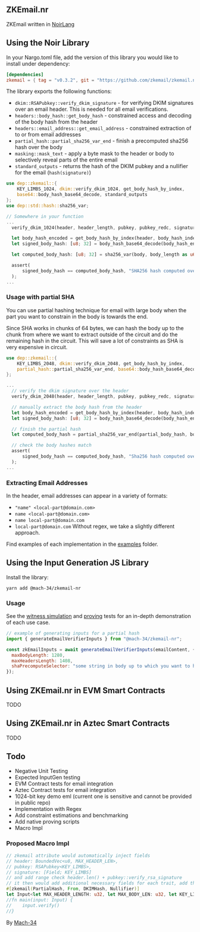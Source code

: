 ## ZKEmail.nr
ZKEmail written in [NoirLang](https://noir-lang.org/)

## Using the Noir Library

In your Nargo.toml file, add the version of this library you would like to install under dependency:

```toml
[dependencies]
zkemail = { tag = "v0.3.2", git = "https://github.com/zkemail/zkemail.nr", directory = "lib" }
```

The library exports the following functions:
- `dkim::RSAPubkey::verify_dkim_signature` -  for verifying DKIM signatures over an email header. This is needed for all email verifications.
- `headers::body_hash::get_body_hash` - constrained access and decoding of the body hash from the header
- `headers::email_address::get_email_address` - constrained extraction of to or from email addresses
- `partial_hash::partial_sha256_var_end` - finish a precomputed sha256 hash over the body
- `masking::mask_text` - apply a byte mask to the header or body to selectively reveal parts of the entire email
- `standard_outputs` - returns the hash of the DKIM pubkey and a nullifier for the email (`hash(signature)`)


```rust
use dep::zkemail::{
    KEY_LIMBS_1024, dkim::verify_dkim_1024, get_body_hash_by_index,     
    base64::body_hash_base64_decode, standard_outputs
};
use dep::std::hash::sha256_var;

// Somewhere in your function
...
  verify_dkim_1024(header, header_length, pubkey, pubkey_redc, signature);

  let body_hash_encoded = get_body_hash_by_index(header, body_hash_index);
  let signed_body_hash: [u8; 32] = body_hash_base64_decode(body_hash_encoded);

  let computed_body_hash: [u8; 32] = sha256_var(body, body_length as u64);

  assert(
      signed_body_hash == computed_body_hash, "SHA256 hash computed over body does not match body hash found in DKIM-signed header"
  );
...
```

### Usage with partial SHA

You can use partial hashing technique for email with large body when the part you want to constrain in the body is towards the end.

Since SHA works in chunks of 64 bytes, we can hash the body up to the chunk from where we want to extract outside of the circuit and do the remaining hash in the circuit. This will save a lot of constraints as SHA is very expensive in circuit.

```rust
use dep::zkemail::{
    KEY_LIMBS_2048, dkim::verify_dkim_2048, get_body_hash_by_index,
    partial_hash::partial_sha256_var_end, base64::body_hash_base64_decode,
};

...
  // verify the dkim signature over the header
  verify_dkim_2048(header, header_length, pubkey, pubkey_redc, signature);

  // manually extract the body hash from the header
  let body_hash_encoded = get_body_hash_by_index(header, body_hash_index);
  let signed_body_hash: [u8; 32] = body_hash_base64_decode(body_hash_encoded);

  // finish the partial hash
  let computed_body_hash = partial_sha256_var_end(partial_body_hash, body, partial_body_length as u64, body_length as u64);    

  // check the body hashes match
  assert(
      signed_body_hash == computed_body_hash, "Sha256 hash computed over body does not match DKIM-signed header"
  );
...
```

### Extracting Email Addresses

In the header, email addresses can appear in a variety of formats: 
 * `"name" <local-part@domain.com>`
 * `name <local-part@domain.com>`
 * `name local-part@domain.com`
 * `local-part@domain.com`
Without regex, we take a slightly different approach. 


Find examples of each implementation in the [examples](./examples) folder.


## Using the Input Generation JS Library

Install the library:
```console
yarn add @mach-34/zkemail-nr
```

### Usage
See the [witness simulation](./js/tests/circuits.test.ts) and [proving](./js/tests/proving.test.ts) tests for an in-depth demonstration of each use case.

```js
// example of generating inputs for a partial hash
import { generateEmailVerifierInputs } from "@mach-34/zkemail-nr";

const zkEmailInputs = await generateEmailVerifierInputs(emailContent, {
  maxBodyLength: 1280,
  maxHeadersLength: 1408,
  shaPrecomputeSelector: "some string in body up to which you want to hash outside circuit",
});

```

## Using ZKEmail.nr in EVM Smart Contracts
TODO

## Using ZKEmail.nr in Aztec Smart Contracts
TODO

## Todo
 - Negative Unit Testing
 - Expected InputGen testing
 - EVM Contract tests for email integration
 - Aztec Contract tests for email integration
 - 1024-bit key demo eml (current one is sensitive and cannot be provided in public repo)
 - Implementation with Regex
 - Add constraint estimations and benchmarking
 - Add native proving scripts
 - Macro Impl

### Proposed Macro Impl
```rust
// zkemail attribute would automatically inject fields
// header: BoundedVec<u8, MAX_HEADER_LEN>,
// pubkey: RSAPubkey<KEY_LIMBS>,
// signature: [Field; KEY_LIMBS]
// and add range check header.len() + pubkey::verify_rsa_signature
// it then would add additional necessary fields for each trait, add the 
#[zkemail(PartialHash, From, DKIMHash, Nullifier)]
let Input<let MAX_HEADER_LENGTH: u32, let MAX_BODY_LEN: u32, let KEY_LIMBS: u32> {};
//fn main(input: Input) {
//    input.verify()
//}
```

By [Mach-34](https://mach34.space)